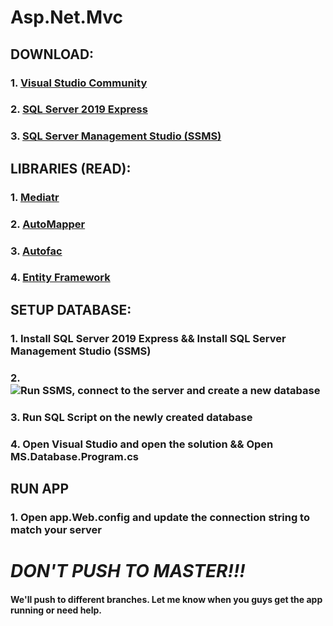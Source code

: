 # Asp.Net.Mvc 

## DOWNLOAD:

### 1. [Visual Studio Community](https://visualstudio.microsoft.com/vs/community/)

### 2. [SQL Server 2019 Express](https://www.microsoft.com/en-us/sql-server/sql-server-downloads)

### 3. [SQL Server Management Studio (SSMS)](https://docs.microsoft.com/en-us/sql/ssms/download-sql-server-management-studio-ssms)

## LIBRARIES (READ):

### 1. [Mediatr](https://github.com/jbogard/MediatR/wiki)

### 2. [AutoMapper](https://automapper.org/)

### 3. [Autofac](https://autofac.org/)

### 4. [Entity Framework](https://docs.microsoft.com/en-us/ef/#pivot=ef6x)

## SETUP DATABASE:

### 1. Install SQL Server 2019 Express && Install SQL Server Management Studio (SSMS)

### 2. ![Run SSMS, connect to the server and create a new database](/images/logo.png)

### 3. Run SQL Script on the newly created database

### 4. Open Visual Studio and open the solution && Open MS.Database.Program.cs


## RUN APP

### 1. Open app.Web.config and update the connection string to match your server


# **_DON'T PUSH TO MASTER!!!_**
#### We'll push to different branches. Let me know when you guys get the app running or need help.
